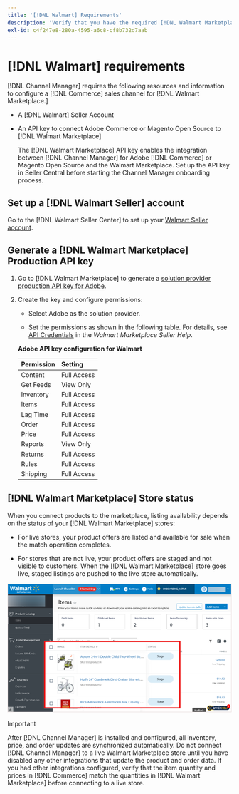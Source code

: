 ```yaml
---
title: '[!DNL Walmart] Requirements'
description: 'Verify that you have the required [!DNL Walmart Marketplace]information and resources to integrate with Channel Manager.'
exl-id: c4f247e8-280a-4595-a6c8-cf8b732d7aab
---
```

# [!DNL Walmart] requirements

[!DNL Channel Manager] requires the following resources and information to configure a [!DNL Commerce] sales channel for [!DNL Walmart Marketplace.]

* A [!DNL Walmart] Seller Account

* An API key to connect Adobe Commerce or Magento Open Source to [!DNL Walmart Marketplace]

  The [!DNL Walmart Marketplace] API key enables the integration between [!DNL Channel Manager] for Adobe [!DNL Commerce] or Magento Open Source and the Walmart Marketplace. Set up the API key in Seller Central before starting the Channel Manager onboarding process.

## Set up a [!DNL Walmart Seller] account

Go to the [!DNL Walmart Seller Center] to set up your [Walmart Seller account](https://seller.walmart.com/signup?q=&origin=solution_provider&src=0014M00001zivMp).

## Generate a [!DNL Walmart Marketplace] Production API key

1. Go to [!DNL Walmart Marketplace] to generate a [solution provider production API key for Adobe](https://developer.walmart.com/#preloginModal?redirectUri=https%3A%2F%2Fdeveloper.walmart.com%2Faccount%2FgenerateKey).

1. Create the key and configure permissions:

   * Select Adobe as the solution provider.
   
   * Set the permissions as shown in the following table. For details, see [API Credentials](https://sellerhelp.walmart.com/seller/s/guide?article=000006422) in the _Walmart Marketplace Seller Help_.

    **Adobe API key configuration for Walmart**

    | **Permission** | **Setting** |
    |----------------|-------------|
    | Content        | Full Access |
    | Get Feeds      | View Only   |
    | Inventory      | Full Access |
    | Items          | Full Access |
    | Lag Time       | Full Access |
    | Order          | Full Access |
    | Price          | Full Access |
    | Reports        | View Only   |
    | Returns        | Full Access |
    | Rules          | Full Access |
    | Shipping       | Full Access |

## [!DNL Walmart Marketplace] Store status

When you connect products to the marketplace, listing availability depends on the status of your [!DNL Walmart Marketplace] stores:

* For live stores, your product offers are listed and available for sale when the match operation completes. 

* For stores that are not live, your product offers are staged and not visible to customers. When the [!DNL Walmart Marketplace] store goes live, staged listings are pushed to the live store automatically. 

![[!DNL Walmart Seller Central] staged products](assets/walmart-seller-central-staged.png)

>[!IMPORTANT]
>
>After [!DNL Channel Manager] is installed and configured, all inventory, price, and order updates are synchronized automatically. Do not connect [!DNL Channel Manager] to a live Walmart Marketplace store until you have disabled any other integrations that update the product and order data. If you had other integrations configured, verify that the item quantity and prices in [!DNL Commerce] match the quantities in [!DNL Walmart Marketplace] before connecting to a live store.

